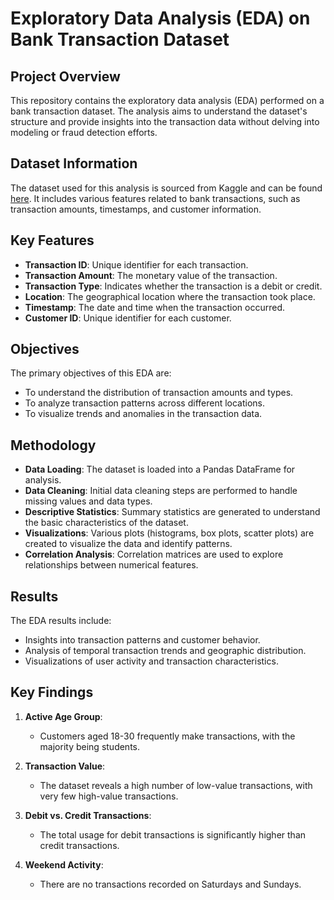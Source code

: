 # Exploratory Data Analysis (EDA) on Bank Transaction Dataset

## Project Overview
This repository contains the exploratory data analysis (EDA) performed on a bank transaction dataset. The analysis aims to understand the dataset's structure and provide insights into the transaction data without delving into modeling or fraud detection efforts.

## Dataset Information
The dataset used for this analysis is sourced from Kaggle and can be found [here](https://www.kaggle.com/datasets/valakhorasani/bank-transaction-dataset-for-fraud-detection/data). It includes various features related to bank transactions, such as transaction amounts, timestamps, and customer information.

## Key Features
- **Transaction ID**: Unique identifier for each transaction.
- **Transaction Amount**: The monetary value of the transaction.
- **Transaction Type**: Indicates whether the transaction is a debit or credit.
- **Location**: The geographical location where the transaction took place.
- **Timestamp**: The date and time when the transaction occurred.
- **Customer ID**: Unique identifier for each customer.

## Objectives
The primary objectives of this EDA are:

- To understand the distribution of transaction amounts and types.
- To analyze transaction patterns across different locations.
- To visualize trends and anomalies in the transaction data.

## Methodology
- **Data Loading**: The dataset is loaded into a Pandas DataFrame for analysis.
- **Data Cleaning**: Initial data cleaning steps are performed to handle missing values and data types.
- **Descriptive Statistics**: Summary statistics are generated to understand the basic characteristics of the dataset.
- **Visualizations**: Various plots (histograms, box plots, scatter plots) are created to visualize the data and identify patterns.
- **Correlation Analysis**: Correlation matrices are used to explore relationships between numerical features.

## Results
The EDA results include:

- Insights into transaction patterns and customer behavior.
- Analysis of temporal transaction trends and geographic distribution.
- Visualizations of user activity and transaction characteristics.

## Key Findings

1. **Active Age Group**:
   - Customers aged 18-30 frequently make transactions, with the majority being students.

2. **Transaction Value**:
   - The dataset reveals a high number of low-value transactions, with very few high-value transactions.

3. **Debit vs. Credit Transactions**:
    - The total usage for debit transactions is significantly higher than credit transactions.

4. **Weekend Activity**:
   - There are no transactions recorded on Saturdays and Sundays.
